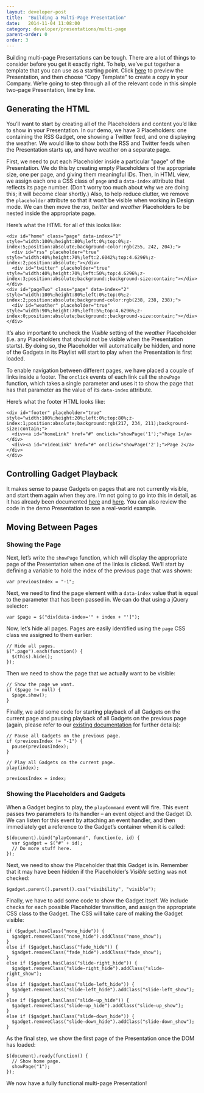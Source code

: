 ```yaml
---
layout: developer-post
title:  "Building a Multi-Page Presentation"
date:   2014-11-04 11:08:00
category: developer/presentations/multi-page
parent-order: 0
order: 3
---
```


Building multi-page Presentations can be tough. There are a lot of things to consider before you get it exactly right. To help, we’ve put together a template that you can use as a starting point. Click [here](http://preview.risevision.com/Viewer.html?type=presentation&id=d7bf4153-eff6-474d-a831-4a1291e8af4a) to preview the Presentation, and then choose “Copy Template” to create a copy in your Company. We’re going to step through all of the relevant code in this simple two-page Presentation, line by line.

## Generating the HTML
You’ll want to start by creating all of the Placeholders and content you’d like to show in your Presentation. In our demo, we have 3 Placeholders: one containing the RSS Gadget, one showing a Twitter feed, and one displaying the weather. We would like to show both the RSS and Twitter feeds when the Presentation starts up, and have weather on a separate page.

First, we need to put each Placeholder inside a particular "page" of the Presentation. We do this by creating empty Placeholders of the appropriate size, one per page, and giving them meaningful IDs. Then, in HTML view, we assign each one a CSS class of `page` and a `data-index` attribute that reflects its page number. (Don’t worry too much about why we are doing this; it will become clear shortly.) Also, to help reduce clutter, we remove the `placeholder` attribute so that it won’t be visible when working in Design mode. We can then move the *rss*, *twitter* and *weather* Placeholders to be nested inside the appropriate page.

Here’s what the HTML for all of this looks like:

```
<div id="home" class="page" data-index="1" style="width:100%;height:80%;left:0%;top:0%;z-index:5;position:absolute;background-color:rgb(255, 242, 204);">
  <div id="rss" placeholder="true" style="width:40%;height:70%;left:2.6042%;top:4.6296%;z-index:2;position:absolute;"></div>
  <div id="twitter" placeholder="true" style="width:40%;height:70%;left:50%;top:4.6296%;z-index:3;position:absolute;background:;background-size:contain;"></div>
</div>
<div id="pageTwo" class="page" data-index="2" style="width:100%;height:80%;left:0%;top:0%;z-index:2;position:absolute;background-color:rgb(238, 238, 238);">
  <div id="weather" placeholder="true" style="width:90%;height:70%;left:5%;top:4.6296%;z-index:0;position:absolute;background:;background-size:contain;"></div>
</div>
```

It’s also important to uncheck the *Visible* setting of the *weather* Placeholder (i.e. any Placeholders that should not be visible when the Presentation starts). By doing so, the Placeholder will automatically be hidden, and none of the Gadgets in its Playlist will start to play when the Presentation is first loaded.

To enable navigation between different pages, we have placed a couple of links inside a footer. The `onclick` events of each link call the `showPage` function, which takes a single parameter and uses it to show the page that has that parameter as the value of its `data-index` attribute.

Here’s what the footer HTML looks like:

```
<div id="footer" placeholder="true" style="width:100%;height:20%;left:0%;top:80%;z-index:1;position:absolute;background:rgb(217, 234, 211);background-size:contain;">
  <div><a id="homeLink" href="#" onclick="showPage('1');">Page 1</a></div>
  <div><a id="videoLink" href="#" onclick="showPage('2');">Page 2</a></div>
</div>
```

## Controlling Gadget Playback
It makes sense to pause Gadgets on pages that are not currently visible, and start them again when they are. I’m not going to go into this in detail, as it has already been documented [here]({{site.hashTag}}developer/presentations/multi-page/widget-ids) and [here]({{site.hashTag}}developer/presentations/multi-page/pause-play). You can also review the code in the demo Presentation to see a real-world example.

## Moving Between Pages

### Showing the Page
Next, let’s write the `showPage` function, which will display the appropriate page of the Presentation when one of the links is clicked. We’ll start by defining a variable to hold the index of the previous page that was shown:

```
var previousIndex = "-1";
```

Next, we need to find the page element with a `data-index` value that is equal to the parameter that has been passed in. We can do that using a jQuery selector:

```
var $page = $("div[data-index='" + index + "']");
```

Now, let’s hide all pages. Pages are easily identified using the `page` CSS class we assigned to them earlier:

```
// Hide all pages.
$(".page").each(function() {
  $(this).hide();
});
```

Then we need to show the page that we actually want to be visible:

```
// Show the page we want.
if ($page != null) {
  $page.show();
}
```

Finally, we add some code for starting playback of all Gadgets on the current page and pausing playback of all Gadgets on the previous page (again, please refer to our [existing documentation](({{site.hashTag}}developer/presentations/multi-page/multi-page-presentations)) for further details):

```
// Pause all Gadgets on the previous page.
if (previousIndex != "-1") {
  pause(previousIndex);
}

// Play all Gadgets on the current page.
play(index);

previousIndex = index;
```

### Showing the Placeholders and Gadgets
When a Gadget begins to play, the `playCommand` event will fire. This event passes two parameters to its handler – an event object and the Gadget ID. We can listen for this event by attaching an event handler, and then immediately get a reference to the Gadget’s container when it is called:

```
$(document).bind("playCommand", function(e, id) {
  var $gadget = $("#" + id);
  // Do more stuff here.
});
```

Next, we need to show the Placeholder that this Gadget is in. Remember that it may have been hidden if the Placeholder’s *Visible* setting was not checked:

```
$gadget.parent().parent().css("visibility", "visible");
```

Finally, we have to add some code to show the Gadget itself. We include checks for each possible Placeholder transition, and assign the appropriate CSS class to the Gadget. The CSS will take care of making the Gadget visible:

```
if ($gadget.hasClass("none_hide")) {
  $gadget.removeClass("none_hide").addClass("none_show");
}
else if ($gadget.hasClass("fade_hide")) {
  $gadget.removeClass("fade_hide").addClass("fade_show");
}
else if ($gadget.hasClass("slide-right_hide")) {
  $gadget.removeClass("slide-right_hide").addClass("slide-right_show");
}
else if ($gadget.hasClass("slide-left_hide")) {
  $gadget.removeClass("slide-left_hide").addClass("slide-left_show");
}
else if ($gadget.hasClass("slide-up_hide")) {
  $gadget.removeClass("slide-up_hide").addClass("slide-up_show");
}
else if ($gadget.hasClass("slide-down_hide")) {
  $gadget.removeClass("slide-down_hide").addClass("slide-down_show");
}
```

As the final step, we show the first page of the Presentation once the DOM has loaded:

```
$(document).ready(function() {
  // Show home page.
  showPage("1");
});
```

We now have a fully functional multi-page Presentation!
